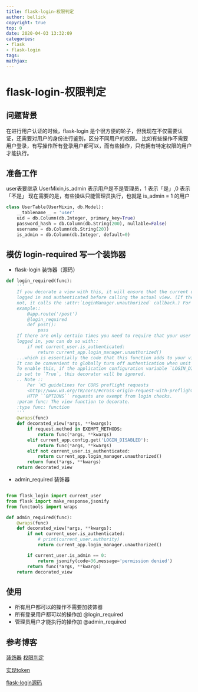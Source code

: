 ```yaml
---
title: flask-login-权限判定
author: bellick
copyright: true
top: 0
date: 2020-04-03 13:32:09
categories:
- flask
- flask-login
tags:
mathjax:
---
```


# flask-login-权限判定

## 问题背景

在进行用户认证的时候，flask-login 是个很方便的轮子，但我现在不仅需要认证，还需要对用户的身份进行鉴别，区分不同用户的权限。
比如有些操作不需要用户登录，有写操作所有登录用户都可以，而有些操作，只有拥有特定权限的用户才能执行。

## 准备工作

user表要继承 UserMixin,is_admin 表示用户是不是管理员，1 表示「是」,0 表示「不是」
现在需要的是，有些操纵只能管理员执行，也就是 is_admin = 1 的用户

```python
class UserTable(UserMixin, db.Model):
    __tablename__ = 'user'
    uid = db.Column(db.Integer, primary_key=True)
    password_hash = db.Column(db.String(200), nullable=False)
    username = db.Column(db.String(20))
    is_admin = db.Column(db.Integer, default=0)

```

## 模仿 login-required 写一个装饰器

* flask-login 装饰器（源码）

```python
def login_required(func):
    '''
    If you decorate a view with this, it will ensure that the current user is
    logged in and authenticated before calling the actual view. (If they are
    not, it calls the :attr:`LoginManager.unauthorized` callback.) For
    example::
        @app.route('/post')
        @login_required
        def post():
            pass
    If there are only certain times you need to require that your user is
    logged in, you can do so with::
        if not current_user.is_authenticated:
            return current_app.login_manager.unauthorized()
    ...which is essentially the code that this function adds to your views.
    It can be convenient to globally turn off authentication when unit testing.
    To enable this, if the application configuration variable `LOGIN_DISABLED`
    is set to `True`, this decorator will be ignored.
    .. Note ::
        Per `W3 guidelines for CORS preflight requests
        <http://www.w3.org/TR/cors/#cross-origin-request-with-preflight-0>`_,
        HTTP ``OPTIONS`` requests are exempt from login checks.
    :param func: The view function to decorate.
    :type func: function
    '''
    @wraps(func)
    def decorated_view(*args, **kwargs):
        if request.method in EXEMPT_METHODS:
            return func(*args, **kwargs)
        elif current_app.config.get('LOGIN_DISABLED'):
            return func(*args, **kwargs)
        elif not current_user.is_authenticated:
            return current_app.login_manager.unauthorized()
        return func(*args, **kwargs)
    return decorated_view
```

* admin_required 装饰器

```python

from flask_login import current_user
from flask import make_response,jsonify
from functools import wraps

def admin_required(func):
	@wraps(func)
	def decorated_view(*args, **kwargs):
		if not current_user.is_authenticated:
			# print(current_user.authority)
			return current_app.login_manager.unauthorized()

		if current_user.is_admin == 0:
			return jsonify(code=36,message='permission denied')
		return func(*args, **kwargs)
	return decorated_view

```

## 使用

* 所有用户都可以的操作不需要加装饰器
* 所有登录用户都可以的操作加 @login_required
* 管理员用户才能执行的操作加 @admin_required

## 参考博客

[装饰器](https://www.jianshu.com/p/ee82b941772a)
[权限判定](https://www.jianshu.com/p/2341064111a8)

[实现token](https://www.jb51.net/article/173722.htm)

[flask-login源码](https://github.com/maxcountryman/flask-login/blob/master/flask_login/utils.py)
